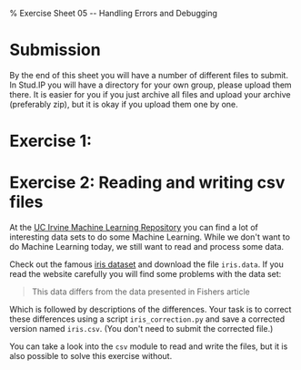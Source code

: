 % Exercise Sheet 05 -- Handling Errors and Debugging

# Submission

By the end of this sheet you will have a number of different files to submit.
In Stud.IP you will have a directory for your own group, please upload them
there. It is easier for you if you just archive all files and upload your
archive (preferably zip), but it is okay if you upload them one by one.

# Exercise 1:



# Exercise 2: Reading and writing csv files

At the [UC Irvine Machine Learning Repository](https://archive.ics.uci.edu/ml/)
you can find a lot of interesting data sets to do some Machine Learning. While
we don't want to do Machine Learning today, we still want to read and process
some data.

Check out the famous [iris
dataset](https://archive.ics.uci.edu/ml/datasets/Iris) and download the file
`iris.data`. If you read the website carefully you will find some problems with
the data set:

> This data differs from the data presented in Fishers article

Which is followed by descriptions of the differences. Your task is to correct
these differences using a script `iris_correction.py` and save a corrected
version named `iris.csv`. (You don't need to submit the corrected file.)

You can take a look into the `csv` module to read and write the files, but it
is also possible to solve this exercise without.
